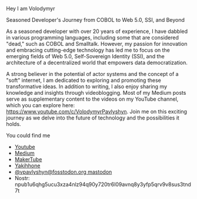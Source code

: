 <!--
**Volland/Volland** is a ✨ _special_ ✨ repository because its `README.md` (this file) appears on your GitHub profile.

Here are some ideas to get you started:

- 🔭 I’m currently working on ...
- 🌱 I’m currently learning ...
- 👯 I’m looking to collaborate on ...
- 🤔 I’m looking for help with ...
- 💬 Ask me about ...
- 📫 How to reach me: ...
- 😄 Pronouns: ...
- ⚡ Fun fact: ...
-->
Hey I am Volodymyr 

Seasoned Developer's Journey from COBOL to Web 5.0, SSI, and Beyond


 As a seasoned developer with over 20 years of experience, I have dabbled in various programming languages, including some that are considered "dead," such as COBOL and Smalltalk. However, my passion for innovation and embracing cutting-edge technology has led me to focus on the emerging fields of Web 5.0, Self-Sovereign Identity (SSI), and the architecture of a decentralized world that empowers data democratization.


A strong believer in the potential of actor systems and the concept of a "soft" internet, I am dedicated to exploring and promoting these transformative ideas. In addition to writing, I also enjoy sharing my knowledge and insights through videoblogging. Most of my Medium posts serve as supplementary content to the videos on my YouTube channel, which you can explore here: https://www.youtube.com/c/VolodymyrPavlyshyn. 
Join me on this exciting journey as we delve into the future of technology and the possibilities it holds.

You could find me 
- [Youtube](https://www.youtube.com/c/VolodymyrPavlyshyn)
- [Medium](https://medium.com/@volodymyrpavlyshyn)
- [MakerTube](https://makertube.net/c/ssiteatalks/videos)
- [Yakihhone](https://yakihonne.com/users/nprofile1qqswdqt52wvwgnpw6el3z6szhj09843a0hj7kfsrjgjys6qpkzkrcwgpr3mhxue69uhkummnw3ez6vp39eukz6mfdphkumn99e3k7mgpr3mhxue69uhkummnw3ez6vpj9eukz6mfdphkumn99e3k7mgpremhxue69uhkummnw3ez6vpn9ejx7unpveskxar0wfujummjvuq3gamnwvaz7tmjv4kxz7fwv3sk6atn9e5k7qg7waehxw309ahx7um5wgknqv3wv3hhyctxv93hgmmj0yhx7un8uyjmtl)
- [@vpavlyshyn@fosstodon.org mastodon](https://fosstodon.org/deck/@vpavlyshyn)
- Nostr: npub1u6qhg5ucu3xza4nlz94q90y720tr6l09avnq8y3yfp5qrv9v8sus3tnd7t





